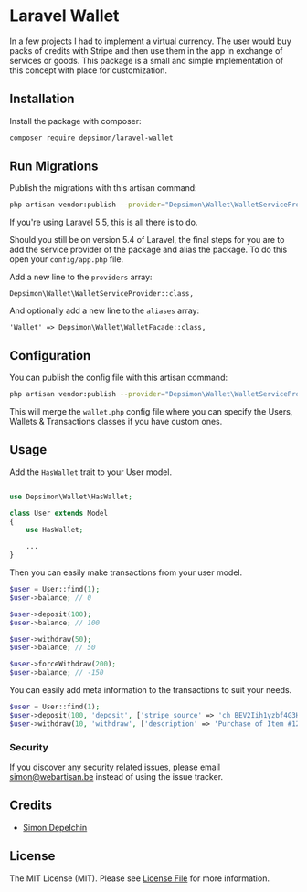 # Laravel Wallet

In a few projects I had to implement a virtual currency. The user would buy packs of credits with Stripe and then use them in the app in exchange of services or goods.
This package is a small and simple implementation of this concept with place for customization.

## Installation

Install the package with composer:

```bash
composer require depsimon/laravel-wallet
```

## Run Migrations

Publish the migrations with this artisan command:

```bash
php artisan vendor:publish --provider="Depsimon\Wallet\WalletServiceProvider" --tag=migrations
```

If you're using Laravel 5.5, this is all there is to do. 

Should you still be on version 5.4 of Laravel, the final steps for you are to add the service provider of the package and alias the package. To do this open your `config/app.php` file.

Add a new line to the `providers` array:

	Depsimon\Wallet\WalletServiceProvider::class,

And optionally add a new line to the `aliases` array:

	'Wallet' => Depsimon\Wallet\WalletFacade::class,

## Configuration

You can publish the config file with this artisan command:

```bash
php artisan vendor:publish --provider="Depsimon\Wallet\WalletServiceProvider" --tag=config
```

This will merge the `wallet.php` config file where you can specify the Users, Wallets & Transactions classes if you have custom ones.

## Usage

Add the `HasWallet` trait to your User model.

``` php

use Depsimon\Wallet\HasWallet;

class User extends Model
{
    use HasWallet;

    ...
}
```

Then you can easily make transactions from your user model.

``` php
$user = User::find(1);
$user->balance; // 0

$user->deposit(100);
$user->balance; // 100

$user->withdraw(50);
$user->balance; // 50

$user->forceWithdraw(200);
$user->balance; // -150
```

You can easily add meta information to the transactions to suit your needs.

``` php
$user = User::find(1);
$user->deposit(100, 'deposit', ['stripe_source' => 'ch_BEV2Iih1yzbf4G3HNsfOQ07h', 'description' => 'Deposit of 100 credits from Stripe Payment']);
$user->withdraw(10, 'withdraw', ['description' => 'Purchase of Item #1234']);
```

### Security

If you discover any security related issues, please email simon@webartisan.be instead of using the issue tracker.

## Credits

- [Simon Depelchin](https://github.com/depsimon)

## License

The MIT License (MIT). Please see [License File](LICENSE.md) for more information.
